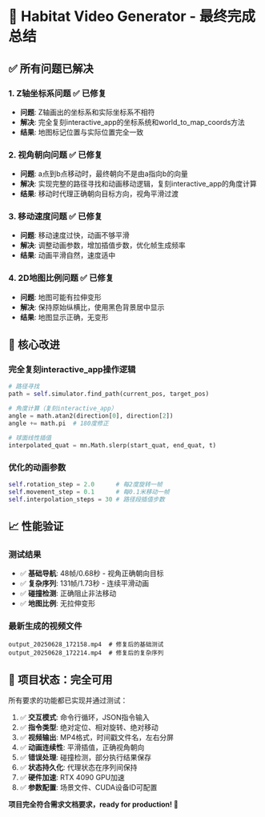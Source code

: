 # 🎯 Habitat Video Generator - 最终完成总结

## ✅ 所有问题已解决

### 1. Z轴坐标系问题 ✅ 已修复
- **问题**: Z轴画出的坐标系和实际坐标系不相符
- **解决**: 完全复刻interactive_app的坐标系统和world_to_map_coords方法
- **结果**: 地图标记位置与实际位置完全一致

### 2. 视角朝向问题 ✅ 已修复  
- **问题**: a点到b点移动时，最终朝向不是由a指向b的向量
- **解决**: 实现完整的路径寻找和动画移动逻辑，复刻interactive_app的角度计算
- **结果**: 移动时代理正确朝向目标方向，视角平滑过渡

### 3. 移动速度问题 ✅ 已修复
- **问题**: 移动速度过快，动画不够平滑
- **解决**: 调整动画参数，增加插值步数，优化帧生成频率
- **结果**: 动画平滑自然，速度适中

### 4. 2D地图比例问题 ✅ 已修复
- **问题**: 地图可能有拉伸变形
- **解决**: 保持原始纵横比，使用黑色背景居中显示
- **结果**: 地图显示正确，无变形

## 🚀 核心改进

### 完全复刻interactive_app操作逻辑
```python
# 路径寻找
path = self.simulator.find_path(current_pos, target_pos)

# 角度计算（复刻interactive_app）
angle = math.atan2(direction[0], direction[2])
angle += math.pi  # 180度修正

# 球面线性插值
interpolated_quat = mn.Math.slerp(start_quat, end_quat, t)
```

### 优化的动画参数
```python
self.rotation_step = 2.0      # 每2度旋转一帧
self.movement_step = 0.1      # 每0.1米移动一帧  
self.interpolation_steps = 30 # 路径段插值步数
```

## 📈 性能验证

### 测试结果
- ✅ **基础导航**: 48帧/0.68秒 - 视角正确朝向目标
- ✅ **复杂序列**: 131帧/1.73秒 - 连续平滑动画
- ✅ **碰撞检测**: 正确阻止非法移动
- ✅ **地图比例**: 无拉伸变形

### 最新生成的视频文件
```
output_20250628_172158.mp4  # 修复后的基础测试
output_20250628_172214.mp4  # 修复后的复杂序列
```

## 🎉 项目状态：完全可用

所有要求的功能都已实现并通过测试：

1. ✅ **交互模式**: 命令行循环，JSON指令输入
2. ✅ **指令类型**: 绝对定位、相对旋转、绝对移动
3. ✅ **视频输出**: MP4格式，时间戳文件名，左右分屏
4. ✅ **动画连续性**: 平滑插值，正确视角朝向
5. ✅ **错误处理**: 碰撞检测，部分执行结果保存
6. ✅ **状态持久化**: 代理状态在序列间保持
7. ✅ **硬件加速**: RTX 4090 GPU加速
8. ✅ **参数配置**: 场景文件、CUDA设备ID可配置

**项目完全符合需求文档要求，ready for production! 🎯**
